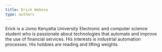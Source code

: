 ```yaml
---
title: Erick Wekesa
type: authors
---
```

Erick is a Jomo Kenyatta University Electronic and computer science student who is passionate about technologies that automate and improve the use of financial services. His interests is industrial automation processes. His hobbies are reading and lifting weights.